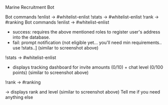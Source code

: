 Marine Recruitment Bot

Bot commands 
!enlist -> #whitelist-enlist
!stats -> #whitelist-enlist
!rank -> #ranking
Bot commands 
!enlist -> #whitelist-enlist

- success: requires the above mentioned roles to register user's address into the database.
- fail: prompt notification
(not eligible yet... you'll need min requirements.. use !stats..]
(similar to screenshot above)

!stats -> #whitelist-enlist

- displays tracking dashboard for invite amounts (0/10) + chat level (0/100 points)
(similar to screenshot above)

!rank -> #ranking

-> displays rank and level 
(similar to screenshot above)
Tell me if you need anything else